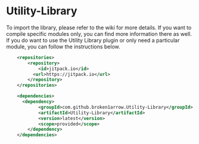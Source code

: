 # Utility-Library

To import the library, please refer to the wiki for more details. If you want to compile specific modules only, you can find more information there as well.
If you do want to use the Utility Library plugin or only need a particular module, you can follow the instructions below.

```xml
    <repositories>
	    <repository>
	        <id>jitpack.io</id>
          <url>https://jitpack.io</url>
	    </repository>
    </repositories>

    <dependencies>
      <dependency>
            <groupId>com.github.broken1arrow.Utility-Library</groupId>
            <artifactId>Utility-Library</artifactId>
            <version>latest</version>
            <scope>provided</scope>
        </dependency> 
    </dependencies>
    
```
